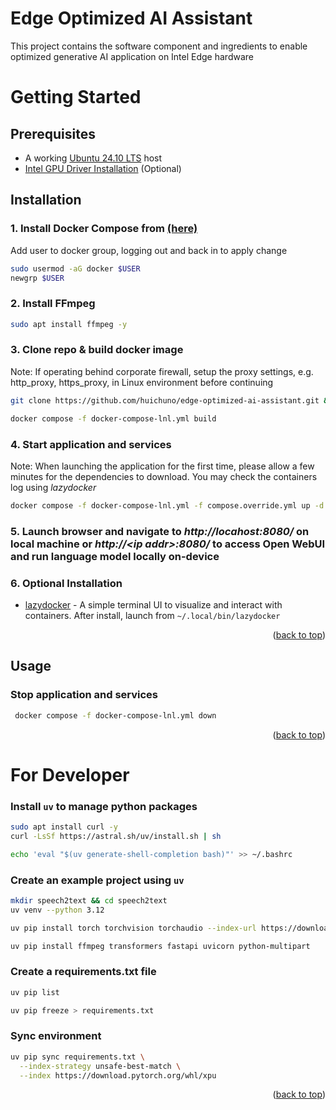 <a name="readme-top"></a>

# Edge Optimized AI Assistant

This project contains the software component and ingredients to enable optimized generative AI application on Intel Edge hardware

# Getting Started

## Prerequisites
* A working [Ubuntu 24.10 LTS](https://releases.ubuntu.com/oracular/ubuntu-24.10-desktop-amd64.iso) host
* [Intel GPU Driver Installation](https://www.intel.com/content/www/us/en/developer/articles/tool/pytorch-prerequisites-for-intel-gpu/2-6.html#driver-installation) (Optional)

## Installation

### 1. Install Docker Compose from [(here)](https://docs.docker.com/engine/install/ubuntu/#install-using-the-repository)

Add user to docker group, logging out and back in to apply change

```sh
sudo usermod -aG docker $USER
newgrp $USER
```

### 2. Install FFmpeg

```sh
sudo apt install ffmpeg -y
```

### 3. Clone repo & build docker image

Note: If operating behind corporate firewall, setup the proxy settings, e.g. http_proxy, https_proxy, in Linux environment before continuing

```sh
git clone https://github.com/huichuno/edge-optimized-ai-assistant.git && cd edge-optimized-ai-assistant/app/kiosk

docker compose -f docker-compose-lnl.yml build
```

### 4. Start application and services

Note: When launching the application for the first time, please allow a few minutes for the dependencies to download. You may check the containers log using *lazydocker*

```sh
docker compose -f docker-compose-lnl.yml -f compose.override.yml up -d
```

### 5. Launch browser and navigate to ***http://locahost:8080/*** on local machine or ***http://\<ip addr\>:8080/*** to access Open WebUI and run language model locally on-device

### 6. Optional Installation
* [lazydocker](https://github.com/jesseduffield/lazydocker) - A simple terminal UI to visualize and interact with containers. After install, launch from `~/.local/bin/lazydocker`

<p align="right">(<a href="#readme-top">back to top</a>)</p>

## Usage

### Stop application and services
```sh
 docker compose -f docker-compose-lnl.yml down
```

<p align="right">(<a href="#readme-top">back to top</a>)</p>


# For Developer

### Install `uv` to manage python packages
```sh
sudo apt install curl -y
curl -LsSf https://astral.sh/uv/install.sh | sh

echo 'eval "$(uv generate-shell-completion bash)"' >> ~/.bashrc
```

### Create an example project using `uv`
```sh
mkdir speech2text && cd speech2text
uv venv --python 3.12

uv pip install torch torchvision torchaudio --index-url https://download.pytorch.org/whl/xpu

uv pip install ffmpeg transformers fastapi uvicorn python-multipart
```

### Create a requirements.txt file
```sh
uv pip list

uv pip freeze > requirements.txt
```

### Sync environment
```sh
uv pip sync requirements.txt \
  --index-strategy unsafe-best-match \
  --index https://download.pytorch.org/whl/xpu
```

<p align="right">(<a href="#readme-top">back to top</a>)</p>
